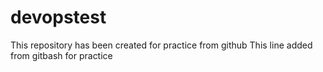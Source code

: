 # devopstest
This repository has been created for practice from github
This line added from gitbash for practice

